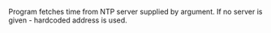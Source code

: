 Program fetches time from NTP server supplied by argument.
If no server is given - hardcoded address is used.
